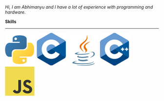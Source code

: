 _Hi, I am Abhimanyu and I have a lot of experience with programming and hardware._

**Skills**
__________________________________________________________________________

![Python Logo](Python_logo_small_1inch_mrk2.png) ![C Logo](C_logo_small_1inch.png) ![java Logo](Java_logo_small_1inch_mrk2.png) ![C++ logo](C++_logo_small_1inch.png) ![JavaScript Logo](JS_logo_small_1inch.png)